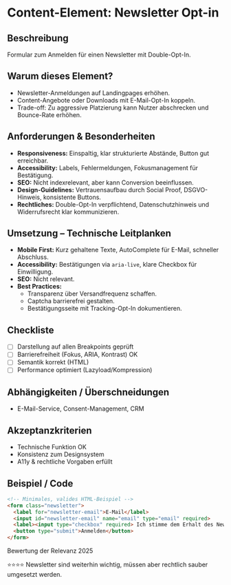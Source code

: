 # Content-Element: Newsletter Opt-in

## Beschreibung
Formular zum Anmelden für einen Newsletter mit Double-Opt-In.

## Warum dieses Element?
- Newsletter-Anmeldungen auf Landingpages erhöhen.
- Content-Angebote oder Downloads mit E-Mail-Opt-In koppeln.
- Trade-off: Zu aggressive Platzierung kann Nutzer abschrecken und Bounce-Rate erhöhen.

## Anforderungen & Besonderheiten
- **Responsiveness:** Einspaltig, klar strukturierte Abstände, Button gut erreichbar.
- **Accessibility:** Labels, Fehlermeldungen, Fokusmanagement für Bestätigung.
- **SEO:** Nicht indexrelevant, aber kann Conversion beeinflussen.
- **Design-Guidelines:** Vertrauensaufbau durch Social Proof, DSGVO-Hinweis, konsistente Buttons.
- **Rechtliches:** Double-Opt-In verpflichtend, Datenschutzhinweis und Widerrufsrecht klar kommunizieren.

## Umsetzung – Technische Leitplanken
- **Mobile First:** Kurz gehaltene Texte, AutoComplete für E-Mail, schneller Abschluss.
- **Accessibility:** Bestätigungen via `aria-live`, klare Checkbox für Einwilligung.
- **SEO:** Nicht relevant.
- **Best Practices:**
  - Transparenz über Versandfrequenz schaffen.
  - Captcha barrierefrei gestalten.
  - Bestätigungsseite mit Tracking-Opt-In dokumentieren.

## Checkliste
- [ ] Darstellung auf allen Breakpoints geprüft
- [ ] Barrierefreiheit (Fokus, ARIA, Kontrast) OK
- [ ] Semantik korrekt (HTML)
- [ ] Performance optimiert (Lazyload/Kompression)

## Abhängigkeiten / Überschneidungen
- E-Mail-Service, Consent-Management, CRM

## Akzeptanzkriterien
- Technische Funktion OK
- Konsistenz zum Designsystem
- A11y & rechtliche Vorgaben erfüllt

## Beispiel / Code
```html
<!-- Minimales, valides HTML-Beispiel -->
<form class="newsletter">
  <label for="newsletter-email">E-Mail</label>
  <input id="newsletter-email" name="email" type="email" required>
  <label><input type="checkbox" required> Ich stimme dem Erhalt des Newsletters zu.</label>
  <button type="submit">Anmelden</button>
</form>
```

Bewertung der Relevanz 2025

⭐⭐⭐⭐ Newsletter sind weiterhin wichtig, müssen aber rechtlich sauber umgesetzt werden.
